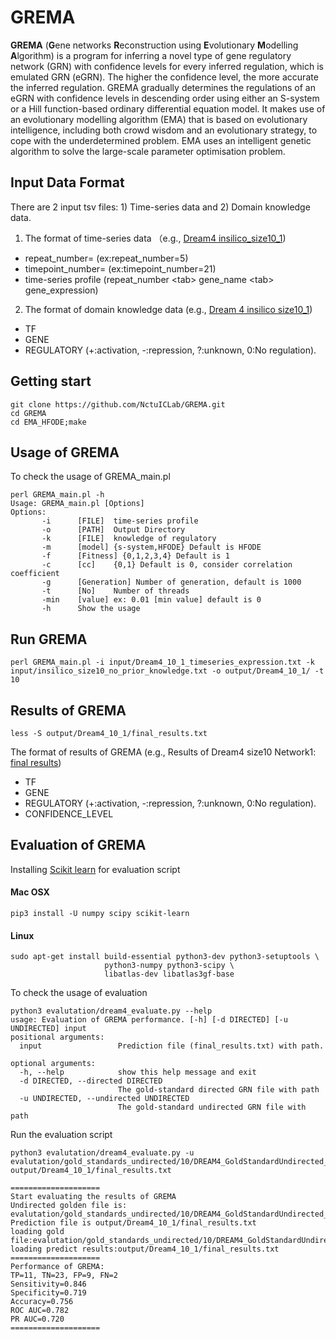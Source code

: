 # GREMA
**GREMA** (**G**ene networks **R**econstruction using **E**volutionary **M**odelling **A**lgorithm) is a program for inferring  a novel type of gene regulatory network (GRN) with confidence levels for every inferred regulation, which is emulated GRN (eGRN). The higher the confidence level, the more accurate the inferred regulation. GREMA gradually determines the regulations of an eGRN with confidence levels in descending order using either an S-system or a Hill function-based ordinary differential equation model. It makes use of an evolutionary modelling algorithm (EMA) that is based on evolutionary intelligence, including both crowd wisdom and an evolutionary strategy, to cope with the underdetermined problem. EMA uses an intelligent genetic algorithm to solve the large-scale parameter optimisation problem. 

## Input Data Format
There are 2 input tsv files: 1) Time-series data and 2) Domain knowledge data.
1. The format of time-series data （e.g., [Dream4 insilico_size10_1](input/Dream4_10_1_timeseries_expression.txt))
 - repeat_number= (ex:repeat_number=5)
 - timepoint_number= (ex:timepoint_number=21)
 - time-series profile (repeat_number \<tab\> gene_name \<tab\> gene_expression)
2. The format of domain knowledge data (e.g., [Dream 4 insilico size10_1](input/insilico_size10_1_know_knowledge.txt))
 - TF
 - GENE
 - REGULATORY (+:activation, -:repression, ?:unknown, 0:No regulation).

## Getting start
 ```shell
 git clone https://github.com/NctuICLab/GREMA.git
 cd GREMA
 cd EMA_HFODE;make
 ```
 
## Usage of GREMA
 To check the usage of GREMA_main.pl
 ```shell
 perl GREMA_main.pl -h
 Usage: GREMA_main.pl [Options]
 Options:
        -i      [FILE]  time-series profile
        -o      [PATH]  Output Directory
        -k      [FILE]  knowledge of regulatory
        -m      [model] {s-system,HFODE} Default is HFODE
        -f      [Fitness] {0,1,2,3,4} Default is 1
        -c      [cc]    {0,1} Default is 0, consider correlation coefficient
        -g      [Generation] Number of generation, default is 1000
        -t      [No]    Number of threads
        -min    [value] ex: 0.01 [min value] default is 0
        -h      Show the usage
 ```
## Run GREMA
```shell
perl GREMA_main.pl -i input/Dream4_10_1_timeseries_expression.txt -k input/insilico_size10_no_prior_knowledge.txt -o output/Dream4_10_1/ -t 10
```
## Results of GREMA
```shell
less -S output/Dream4_10_1/final_results.txt
```
The format of results of GREMA (e.g., Results of Dream4 size10 Network1: [final results](output/Dream4_10_1/final_results.txt))
- TF
- GENE
- REGULATORY (+:activation, -:repression, ?:unknown, 0:No regulation).
- CONFIDENCE_LEVEL

## Evaluation of GREMA
Installing [Scikit learn](https://scikit-learn.org/0.16/install.html) for evaluation script
#### Mac OSX
```shell
pip3 install -U numpy scipy scikit-learn
```
#### Linux
```shell
sudo apt-get install build-essential python3-dev python3-setuptools \
                     python3-numpy python3-scipy \
                     libatlas-dev libatlas3gf-base
```
To check the usage of evaluation
```shell
python3 evalutation/dream4_evaluate.py --help
usage: Evaluation of GREMA performance. [-h] [-d DIRECTED] [-u UNDIRECTED] input
positional arguments:
  input                 Prediction file (final_results.txt) with path.

optional arguments:
  -h, --help            show this help message and exit
  -d DIRECTED, --directed DIRECTED
                        The gold-standard directed GRN file with path
  -u UNDIRECTED, --undirected UNDIRECTED
                        The gold-standard undirected GRN file with path
```
Run the evaluation script
```shell
python3 evalutation/dream4_evaluate.py -u evalutation/gold_standards_undirected/10/DREAM4_GoldStandardUndirected_InSilico_Size10_1.tsv output/Dream4_10_1/final_results.txt

====================
Start evaluating the results of GREMA
Undirected golden file is: evalutation/gold_standards_undirected/10/DREAM4_GoldStandardUndirected_InSilico_Size10_1.tsv
Prediction file is output/Dream4_10_1/final_results.txt
loading gold file:evalutation/gold_standards_undirected/10/DREAM4_GoldStandardUndirected_InSilico_Size10_1.tsv
loading predict results:output/Dream4_10_1/final_results.txt
====================
Performance of GREMA:
TP=11, TN=23, FP=9, FN=2
Sensitivity=0.846
Specificity=0.719
Accuracy=0.756
ROC AUC=0.782
PR AUC=0.720
====================

```




  
